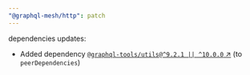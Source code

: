 ```yaml
---
"@graphql-mesh/http": patch
---
```

dependencies updates:
  - Added dependency [`@graphql-tools/utils@^9.2.1 || ^10.0.0` ↗︎](https://www.npmjs.com/package/@graphql-tools/utils/v/9.2.1) (to `peerDependencies`)
